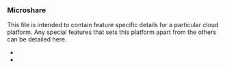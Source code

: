 
### Microshare
This file is intended to contain feature specific details for a particular cloud platform.
Any special features that sets this platform apart from the others can be detailed here.  

*  
*  
